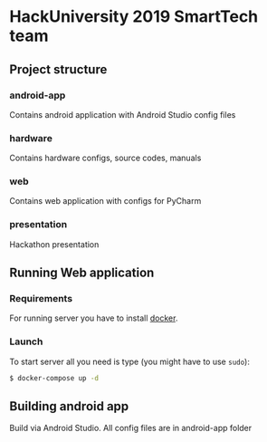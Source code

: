 # HackUniversity 2019 SmartTech team

## Project structure
### android-app
Contains android application with Android Studio config files

### hardware
Contains hardware configs, source codes, manuals

### web
Contains web application with configs for PyCharm

### presentation
Hackathon presentation

## Running Web application
### Requirements
For running server you have to install [docker](https://www.docker.com/).

### Launch
To start server all you need is type (you might have to use `sudo`):

```bash
$ docker-compose up -d
```

## Building android app
Build via Android Studio. All config files are in android-app folder